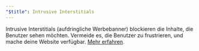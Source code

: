 ```yaml
---
"$title": Intrusive Interstitials
---
```


Intrusive Interstitials (aufdringliche Werbebanner) blockieren die Inhalte, die Benutzer sehen möchten. Vermeide es, die Benutzer zu frustrieren, und mache deine Website verfügbar.  [Mehr erfahren](https://support.google.com/webtools/answer/7159932?hl=de).

